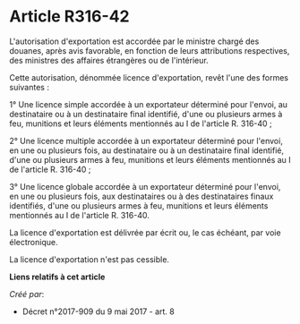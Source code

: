 # Article R316-42

L'autorisation d'exportation est accordée par le ministre chargé des douanes, après avis favorable, en fonction de leurs
attributions respectives, des ministres des affaires étrangères ou de l'intérieur.

Cette autorisation, dénommée licence d'exportation, revêt l'une des formes suivantes :

1° Une licence simple accordée à un exportateur déterminé pour l'envoi, au destinataire ou à un destinataire final identifié,
d'une ou plusieurs armes à feu, munitions et leurs éléments mentionnés au I de l'article R. 316-40 ;

2° Une licence multiple accordée à un exportateur déterminé pour l'envoi, en une ou plusieurs fois, au destinataire ou à un
destinataire final identifié, d'une ou plusieurs armes à feu, munitions et leurs éléments mentionnés au I de l'article R.
316-40 ;

3° Une licence globale accordée à un exportateur déterminé pour l'envoi, en une ou plusieurs fois, aux destinataires ou à des
destinataires finaux identifiés, d'une ou plusieurs armes à feu, munitions et leurs éléments mentionnés au I de l'article R.
316-40.

La licence d'exportation est délivrée par écrit ou, le cas échéant, par voie électronique.

La licence d'exportation n'est pas cessible.

**Liens relatifs à cet article**

_Créé par_:

  - Décret n°2017-909 du 9 mai 2017 - art. 8
